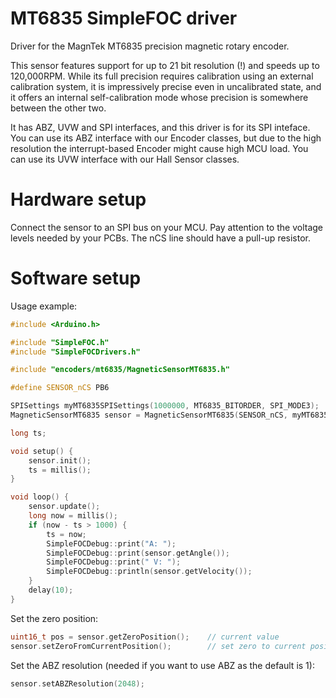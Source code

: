 # MT6835 SimpleFOC driver

Driver for the MagnTek MT6835 precision magnetic rotary encoder.

This sensor features support for up to 21 bit resolution (!) and speeds up to 120,000RPM. While its full precision requires calibration using an external calibration system, it is impressively precise even in uncalibrated state, and it offers an internal self-calibration mode whose precision is somewhere between the other two.

It has ABZ, UVW and SPI interfaces, and this driver is for its SPI inteface. You can use its ABZ interface with our Encoder classes, but due to the high resolution the interrupt-based Encoder might cause high MCU load. You can use its UVW interface with our Hall Sensor classes.

# Hardware setup

Connect the sensor to an SPI bus on your MCU. Pay attention to the voltage levels needed by your PCBs. The nCS line should have a pull-up resistor.

# Software setup

Usage example:

```c++
#include <Arduino.h>

#include "SimpleFOC.h"
#include "SimpleFOCDrivers.h"

#include "encoders/mt6835/MagneticSensorMT6835.h"

#define SENSOR_nCS PB6

SPISettings myMT6835SPISettings(1000000, MT6835_BITORDER, SPI_MODE3);
MagneticSensorMT6835 sensor = MagneticSensorMT6835(SENSOR_nCS, myMT6835SPISettings);

long ts;

void setup() {
    sensor.init();
    ts = millis();
}

void loop() {
    sensor.update();
    long now = millis();
    if (now - ts > 1000) {
        ts = now;
        SimpleFOCDebug::print("A: ");
        SimpleFOCDebug::print(sensor.getAngle());
        SimpleFOCDebug::print(" V: ");
        SimpleFOCDebug::println(sensor.getVelocity());
    }
    delay(10);
}

```

Set the zero position:

```c++
uint16_t pos = sensor.getZeroPosition();    // current value
sensor.setZeroFromCurrentPosition();        // set zero to current position
```

Set the ABZ resolution (needed if you want to use ABZ as the default is 1):

```c++
sensor.setABZResolution(2048);
```

